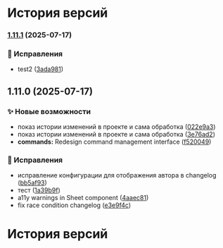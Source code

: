 # История версий


### [1.11.1](https://github.com/blockmineJS/blockmine/compare/v1.11.0...v1.11.1) (2025-07-17)


### 🐛 Исправления

* test2 ([3ada981](https://github.com/blockmineJS/blockmine/commit/3ada981363de10b9d38cf34f5eb3a00ef527d6b2))

## 1.11.0 (2025-07-17)


### ✨ Новые возможности

* показ истории изменений в проекте и сама обработка ([022e9a3](https://github.com/blockmineJS/blockmine/commit/022e9a34e46780553a0f3fd55e3296a424102a38))
* показ истории изменений в проекте и сама обработка ([3e76ad2](https://github.com/blockmineJS/blockmine/commit/3e76ad28456a9cbca73d504574f82b920b4ab15f))
* **commands:** Redesign command management interface ([f520049](https://github.com/blockmineJS/blockmine/commit/f520049196dad133ea7957398d512c0334e85917))


### 🐛 Исправления

* исправление конфигурации для отображения автора в changelog ([bb5af93](https://github.com/blockmineJS/blockmine/commit/bb5af93b98b9ac82e89b1d688d464f027df33afe))
* тест ([1a39b9f](https://github.com/blockmineJS/blockmine/commit/1a39b9fe523c7e3bd072f88e5507e96df0ac8f3b))
* a11y warnings in Sheet component ([4aaec81](https://github.com/blockmineJS/blockmine/commit/4aaec81c87f2c06409f133d0810aad0870d673f6))
* fix race condition changelog ([e3e9f4c](https://github.com/blockmineJS/blockmine/commit/e3e9f4c151e2e9d915dc73f6fa0cd2a45de29c44))

# История версий
